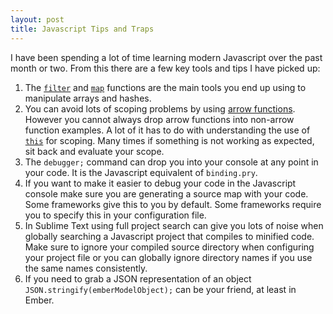 ```yaml
---
layout: post
title: Javascript Tips and Traps
---
```

I have been spending a lot of time learning modern Javascript over the past month or two. From this there are a few key tools and tips I have picked up:

1. The [`filter`](https://developer.mozilla.org/en-US/docs/Web/JavaScript/Reference/Global_Objects/Array/filter) and [`map`](https://developer.mozilla.org/en-US/docs/Web/JavaScript/Reference/Global_Objects/Array/map) functions are the main tools you end up using to manipulate arrays and hashes.
2. You can avoid lots of scoping problems by using [arrow functions](https://developer.mozilla.org/en-US/docs/Web/JavaScript/Reference/Functions/Arrow_functions). However you cannot always drop arrow functions into non-arrow function examples. A lot of it has to do with understanding the use of [`this`](https://developer.mozilla.org/en-US/docs/Web/JavaScript/Reference/Operators/this) for scoping. Many times if something is not working as expected, sit back and evaluate your scope.
3. The `debugger;` command can drop you into your console at any point in your code. It is the Javascript equivalent of `binding.pry`.
4. If you want to make it easier to debug your code in the Javascript console make sure you are generating a source map with your code. Some frameworks give this to you by default. Some frameworks require you to specify this in your configuration file.
5. In Sublime Text using full project search can give you lots of noise when globally searching a Javascript project that compiles to minified code. Make sure to ignore your compiled source directory when configuring your project file or you can globally ignore directory names if you use the same names consistently.
6. If you need to grab a JSON representation of an object `JSON.stringify(emberModelObject);` can be your friend, at least in Ember.
